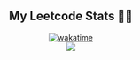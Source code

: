 

<h2 align="center">My Leetcode Stats 👋🏼</h2>

<div align="center">
  <a href="https://wakatime.com/badge/user/e24e0c1b-52c3-4b01-856b-b45f4639b452/project/932912b3-1383-4657-9448-f37ef8216e61"><img src="https://wakatime.com/badge/user/e24e0c1b-52c3-4b01-856b-b45f4639b452/project/932912b3-1383-4657-9448-f37ef8216e61.svg" alt="wakatime"></a>
</div>

<div align="center">
  <img src="https://leetcode-badge-sage.vercel.app/badge/sahilambre?theme=dark"></img>
</div>
